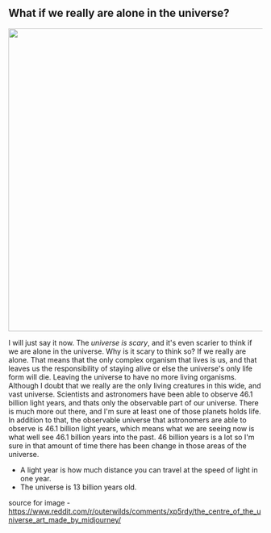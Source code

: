 ## What if we really are alone in the universe?

<img src="https://preview.redd.it/7lgjpitxqbq91.png?auto=webp&s=28d38b79c0cff7b53283e6f1266766dc9fea1059" width=600>

I will just say it now. The *universe is scary*, and it's even scarier to think if we are alone in the universe. Why is it scary to think so? If we really are alone. That means that the only complex organism that lives is us, and that leaves 
us the responsibility of staying alive or else the universe's only life form will die. Leaving the universe to have no more living organisms. Although I doubt that we really are the only living creatures in this wide, and vast universe.
Scientists and astronomers have been able to observe 46.1 billion light years, and thats only the observable part of our universe. There is much more out there, and I'm sure at least one of those planets holds life. In addition to that, 
the observable universe that astronomers are able to observe is 46.1 billion light years, which means what we are seeing now is what well see 46.1 billion years into the past. 46 billion years is a lot so I'm sure in that amount of time
there has been change in those areas of the universe. 
- A light year is how much distance you can travel at the speed of light in one year.
- The universe is 13 billion years old.



 source for image - https://www.reddit.com/r/outerwilds/comments/xp5rdy/the_centre_of_the_universe_art_made_by_midjourney/

